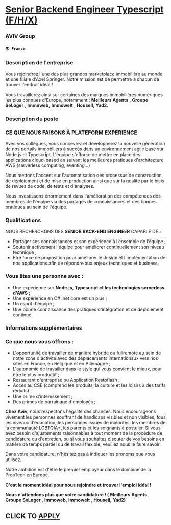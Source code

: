 # [Senior Backend Engineer Typescript (F/H/X)](https://www.remotewlb.com/apply/senior-backend-engineer-typescript-f-h-x)  
### AVIV Group  
#### `🌎 France`  

### Description de l'entreprise

Vous rejoindrez l'une des plus grandes marketplace immobilière au monde et une filiale d'Axel Springer. Notre mission est de permettre à chacun de trouver l'endroit idéal !

Vous travaillerez ainsi sur certaines des marques immobilières numériques les plus connues d'Europe, notamment : **Meilleurs Agents** , **Groupe SeLoger** , **Immoweb,** **Immowelt** , **Housell,** **Yad2.**

### Description du poste

### CE QUE NOUS FAISONS À PLATEFORM EXPERIENCE

Avec vos collègues, vous concevrez et développerez la nouvelle génération de nos portails immobiliers à succès dans un environnement agile basé sur Node.js et Typescript. L'équipe s'efforce de mettre en place des applications cloud-based en suivant les meilleures pratiques d'architecture AWS (serverless computing, eventing...)

Nous mettons l'accent sur l'automatisation des processus de construction, de déploiement et de mise en production ainsi que sur la qualité par le biais de revues de code, de tests et d'analyses.

Nous investissons énormément dans l'amélioration des compétences des membres de l'équipe via des partages de connaissances et des bonnes pratiques au sein de l'équipe.

### Qualifications

NOUS RECHERCHONS DES **SENIOR BACK-END ENGINEER** CAPABLE DE **:**

  * Partager ses connaissances et son expérience à l’ensemble de l’équipe ;
  * Soutenir activement l'équipe pour améliorer continuellement son niveau technique ;
  * Etre force de proposition pour améliorer le design et l'implémentation de nos applications afin de répondre aux enjeux techniques et business.

### Vous êtes une personne avec :

  * Une expérience sur **Node.js, Typescript et les technologies serverless d'AWS ;**
  * Une expérience en C# .net core est un plus ;
  * Un esprit d'équipe ;
  * Une bonne connaissance des pratiques d'intégration et de déploiement continue.

### Informations supplémentaires

### Ce que nous vous offrons :

  * L'opportunité de travailler de manière hybride ou fullremote au sein de notre zone d'activité avec des déplacements internationaux vers nos sites en France, en Belgique et en Allemagne ;
  * L'autonomie de travailler dans le style qui vous convient le mieux, pour être le plus productif ;
  * Restaurant d'entreprise ou Application Restoflash ;
  * Accès au CSE (comprend les produits, la culture et les loisirs à des tarifs réduits) ;
  * Une prime d'intéressement ;
  * Des primes de parrainage d'employés ;

**Chez Aviv,** nous respectons l'égalité des chances. Nous encourageons vivement les personnes souffrant de handicaps visibles et non visibles, tous les niveaux d'éducation, les personnes issues de minorités, les membres de la communauté LGBTQIA+, les parents et les soignants à postuler. Si vous avez besoin d'ajustements raisonnables à tout moment de la procédure de candidature ou d'entretien, ou si vous souhaitez discuter de vos besoins en matière de temps partiel ou de travail flexible, veuillez nous le faire savoir.

Dans votre candidature, n'hésitez pas à indiquer les pronoms que vous utilisez.

Notre ambition est d'être le premier employeur dans le domaine de la PropTech en Europe.

**C'est le moment idéal pour nous rejoindre et trouver l'emploi idéal !**

 **Nous n'attendons plus que votre candidature ! (** **Meilleurs Agents** , **Groupe SeLoger** , **Immoweb,** **Immowelt** , **Housell,** **Yad2)**

  
## CLICK TO [APPLY](https://www.remotewlb.com/apply/senior-backend-engineer-typescript-f-h-x)

